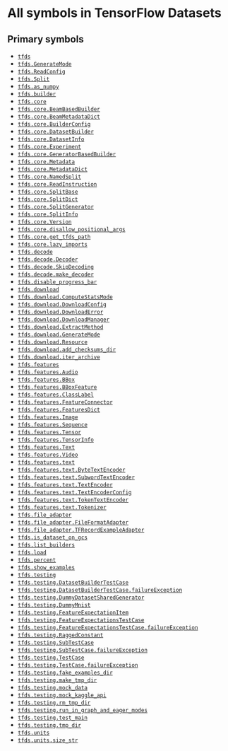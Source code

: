 # All symbols in TensorFlow Datasets

## Primary symbols

*   <a href="./tfds.md"><code>tfds</code></a>
*   <a href="./tfds/download/GenerateMode.md"><code>tfds.GenerateMode</code></a>
*   <a href="./tfds/ReadConfig.md"><code>tfds.ReadConfig</code></a>
*   <a href="./tfds/Split.md"><code>tfds.Split</code></a>
*   <a href="./tfds/as_numpy.md"><code>tfds.as_numpy</code></a>
*   <a href="./tfds/builder.md"><code>tfds.builder</code></a>
*   <a href="./tfds/core.md"><code>tfds.core</code></a>
*   <a href="./tfds/core/BeamBasedBuilder.md"><code>tfds.core.BeamBasedBuilder</code></a>
*   <a href="./tfds/core/BeamMetadataDict.md"><code>tfds.core.BeamMetadataDict</code></a>
*   <a href="./tfds/core/BuilderConfig.md"><code>tfds.core.BuilderConfig</code></a>
*   <a href="./tfds/core/DatasetBuilder.md"><code>tfds.core.DatasetBuilder</code></a>
*   <a href="./tfds/core/DatasetInfo.md"><code>tfds.core.DatasetInfo</code></a>
*   <a href="./tfds/core/Experiment.md"><code>tfds.core.Experiment</code></a>
*   <a href="./tfds/core/GeneratorBasedBuilder.md"><code>tfds.core.GeneratorBasedBuilder</code></a>
*   <a href="./tfds/core/Metadata.md"><code>tfds.core.Metadata</code></a>
*   <a href="./tfds/core/MetadataDict.md"><code>tfds.core.MetadataDict</code></a>
*   <a href="./tfds/core/NamedSplit.md"><code>tfds.core.NamedSplit</code></a>
*   <a href="./tfds/core/ReadInstruction.md"><code>tfds.core.ReadInstruction</code></a>
*   <a href="./tfds/core/SplitBase.md"><code>tfds.core.SplitBase</code></a>
*   <a href="./tfds/core/SplitDict.md"><code>tfds.core.SplitDict</code></a>
*   <a href="./tfds/core/SplitGenerator.md"><code>tfds.core.SplitGenerator</code></a>
*   <a href="./tfds/core/SplitInfo.md"><code>tfds.core.SplitInfo</code></a>
*   <a href="./tfds/core/Version.md"><code>tfds.core.Version</code></a>
*   <a href="./tfds/core/disallow_positional_args.md"><code>tfds.core.disallow_positional_args</code></a>
*   <a href="./tfds/core/get_tfds_path.md"><code>tfds.core.get_tfds_path</code></a>
*   <a href="./tfds/core/lazy_imports.md"><code>tfds.core.lazy_imports</code></a>
*   <a href="./tfds/decode.md"><code>tfds.decode</code></a>
*   <a href="./tfds/decode/Decoder.md"><code>tfds.decode.Decoder</code></a>
*   <a href="./tfds/decode/SkipDecoding.md"><code>tfds.decode.SkipDecoding</code></a>
*   <a href="./tfds/decode/make_decoder.md"><code>tfds.decode.make_decoder</code></a>
*   <a href="./tfds/disable_progress_bar.md"><code>tfds.disable_progress_bar</code></a>
*   <a href="./tfds/download.md"><code>tfds.download</code></a>
*   <a href="./tfds/download/ComputeStatsMode.md"><code>tfds.download.ComputeStatsMode</code></a>
*   <a href="./tfds/download/DownloadConfig.md"><code>tfds.download.DownloadConfig</code></a>
*   <a href="./tfds/download/DownloadError.md"><code>tfds.download.DownloadError</code></a>
*   <a href="./tfds/download/DownloadManager.md"><code>tfds.download.DownloadManager</code></a>
*   <a href="./tfds/download/ExtractMethod.md"><code>tfds.download.ExtractMethod</code></a>
*   <a href="./tfds/download/GenerateMode.md"><code>tfds.download.GenerateMode</code></a>
*   <a href="./tfds/download/Resource.md"><code>tfds.download.Resource</code></a>
*   <a href="./tfds/download/add_checksums_dir.md"><code>tfds.download.add_checksums_dir</code></a>
*   <a href="./tfds/download/iter_archive.md"><code>tfds.download.iter_archive</code></a>
*   <a href="./tfds/features.md"><code>tfds.features</code></a>
*   <a href="./tfds/features/Audio.md"><code>tfds.features.Audio</code></a>
*   <a href="./tfds/features/BBox.md"><code>tfds.features.BBox</code></a>
*   <a href="./tfds/features/BBoxFeature.md"><code>tfds.features.BBoxFeature</code></a>
*   <a href="./tfds/features/ClassLabel.md"><code>tfds.features.ClassLabel</code></a>
*   <a href="./tfds/features/FeatureConnector.md"><code>tfds.features.FeatureConnector</code></a>
*   <a href="./tfds/features/FeaturesDict.md"><code>tfds.features.FeaturesDict</code></a>
*   <a href="./tfds/features/Image.md"><code>tfds.features.Image</code></a>
*   <a href="./tfds/features/Sequence.md"><code>tfds.features.Sequence</code></a>
*   <a href="./tfds/features/Tensor.md"><code>tfds.features.Tensor</code></a>
*   <a href="./tfds/features/TensorInfo.md"><code>tfds.features.TensorInfo</code></a>
*   <a href="./tfds/features/Text.md"><code>tfds.features.Text</code></a>
*   <a href="./tfds/features/Video.md"><code>tfds.features.Video</code></a>
*   <a href="./tfds/features/text.md"><code>tfds.features.text</code></a>
*   <a href="./tfds/features/text/ByteTextEncoder.md"><code>tfds.features.text.ByteTextEncoder</code></a>
*   <a href="./tfds/features/text/SubwordTextEncoder.md"><code>tfds.features.text.SubwordTextEncoder</code></a>
*   <a href="./tfds/features/text/TextEncoder.md"><code>tfds.features.text.TextEncoder</code></a>
*   <a href="./tfds/features/text/TextEncoderConfig.md"><code>tfds.features.text.TextEncoderConfig</code></a>
*   <a href="./tfds/features/text/TokenTextEncoder.md"><code>tfds.features.text.TokenTextEncoder</code></a>
*   <a href="./tfds/features/text/Tokenizer.md"><code>tfds.features.text.Tokenizer</code></a>
*   <a href="./tfds/file_adapter.md"><code>tfds.file_adapter</code></a>
*   <a href="./tfds/file_adapter/FileFormatAdapter.md"><code>tfds.file_adapter.FileFormatAdapter</code></a>
*   <a href="./tfds/file_adapter/TFRecordExampleAdapter.md"><code>tfds.file_adapter.TFRecordExampleAdapter</code></a>
*   <a href="./tfds/is_dataset_on_gcs.md"><code>tfds.is_dataset_on_gcs</code></a>
*   <a href="./tfds/list_builders.md"><code>tfds.list_builders</code></a>
*   <a href="./tfds/load.md"><code>tfds.load</code></a>
*   <a href="./tfds/percent.md"><code>tfds.percent</code></a>
*   <a href="./tfds/show_examples.md"><code>tfds.show_examples</code></a>
*   <a href="./tfds/testing.md"><code>tfds.testing</code></a>
*   <a href="./tfds/testing/DatasetBuilderTestCase.md"><code>tfds.testing.DatasetBuilderTestCase</code></a>
*   <a href="./tfds/testing/DatasetBuilderTestCase/failureException.md"><code>tfds.testing.DatasetBuilderTestCase.failureException</code></a>
*   <a href="./tfds/testing/DummyDatasetSharedGenerator.md"><code>tfds.testing.DummyDatasetSharedGenerator</code></a>
*   <a href="./tfds/testing/DummyMnist.md"><code>tfds.testing.DummyMnist</code></a>
*   <a href="./tfds/testing/FeatureExpectationItem.md"><code>tfds.testing.FeatureExpectationItem</code></a>
*   <a href="./tfds/testing/FeatureExpectationsTestCase.md"><code>tfds.testing.FeatureExpectationsTestCase</code></a>
*   <a href="./tfds/testing/DatasetBuilderTestCase/failureException.md"><code>tfds.testing.FeatureExpectationsTestCase.failureException</code></a>
*   <a href="./tfds/testing/RaggedConstant.md"><code>tfds.testing.RaggedConstant</code></a>
*   <a href="./tfds/testing/SubTestCase.md"><code>tfds.testing.SubTestCase</code></a>
*   <a href="./tfds/testing/DatasetBuilderTestCase/failureException.md"><code>tfds.testing.SubTestCase.failureException</code></a>
*   <a href="./tfds/testing/TestCase.md"><code>tfds.testing.TestCase</code></a>
*   <a href="./tfds/testing/DatasetBuilderTestCase/failureException.md"><code>tfds.testing.TestCase.failureException</code></a>
*   <a href="./tfds/testing/fake_examples_dir.md"><code>tfds.testing.fake_examples_dir</code></a>
*   <a href="./tfds/testing/make_tmp_dir.md"><code>tfds.testing.make_tmp_dir</code></a>
*   <a href="./tfds/testing/mock_data.md"><code>tfds.testing.mock_data</code></a>
*   <a href="./tfds/testing/mock_kaggle_api.md"><code>tfds.testing.mock_kaggle_api</code></a>
*   <a href="./tfds/testing/rm_tmp_dir.md"><code>tfds.testing.rm_tmp_dir</code></a>
*   <a href="./tfds/testing/run_in_graph_and_eager_modes.md"><code>tfds.testing.run_in_graph_and_eager_modes</code></a>
*   <a href="./tfds/testing/test_main.md"><code>tfds.testing.test_main</code></a>
*   <a href="./tfds/testing/tmp_dir.md"><code>tfds.testing.tmp_dir</code></a>
*   <a href="./tfds/units.md"><code>tfds.units</code></a>
*   <a href="./tfds/units/size_str.md"><code>tfds.units.size_str</code></a>
